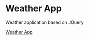 # Weather App
Weather application based on JQuery

[Weather App](http://sequalize-express-sqlite.herokuapp.com/)

